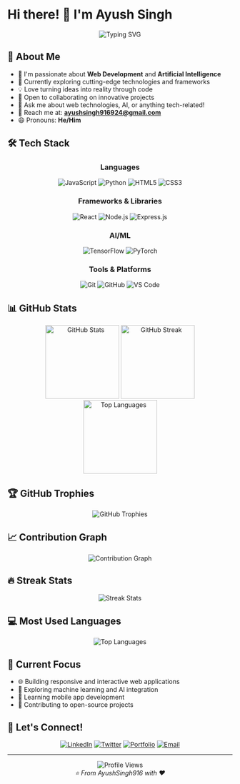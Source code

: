 # Hi there! 👋 I'm Ayush Singh

<div align="center">
  <img src="https://readme-typing-svg.herokuapp.com?font=Fira+Code&pause=1000&color=36BCF7&center=true&vCenter=true&width=435&lines=Web+Developer+%7C+AI+Enthusiast;Always+learning+new+technologies;Open+to+collaborate+on+projects" alt="Typing SVG" />
</div>

## 🚀 About Me

- 🔭 I'm passionate about **Web Development** and **Artificial Intelligence**
- 🌱 Currently exploring cutting-edge technologies and frameworks
- 💡 Love turning ideas into reality through code
- 🤝 Open to collaborating on innovative projects
- 💬 Ask me about web technologies, AI, or anything tech-related!
- 📧 Reach me at: **ayushsingh916924@gmail.com**
- 😄 Pronouns: **He/Him**

## 🛠️ Tech Stack

<div align="center">

### Languages
![JavaScript](https://img.shields.io/badge/-JavaScript-F7DF1E?style=for-the-badge&logo=javascript&logoColor=black)
![Python](https://img.shields.io/badge/-Python-3776AB?style=for-the-badge&logo=python&logoColor=white)
![HTML5](https://img.shields.io/badge/-HTML5-E34F26?style=for-the-badge&logo=html5&logoColor=white)
![CSS3](https://img.shields.io/badge/-CSS3-1572B6?style=for-the-badge&logo=css3&logoColor=white)

### Frameworks & Libraries
![React](https://img.shields.io/badge/-React-61DAFB?style=for-the-badge&logo=react&logoColor=black)
![Node.js](https://img.shields.io/badge/-Node.js-339933?style=for-the-badge&logo=node.js&logoColor=white)
![Express.js](https://img.shields.io/badge/-Express.js-000000?style=for-the-badge&logo=express&logoColor=white)

### AI/ML
![TensorFlow](https://img.shields.io/badge/-TensorFlow-FF6F00?style=for-the-badge&logo=tensorflow&logoColor=white)
![PyTorch](https://img.shields.io/badge/-PyTorch-EE4C2C?style=for-the-badge&logo=pytorch&logoColor=white)

### Tools & Platforms
![Git](https://img.shields.io/badge/-Git-F05032?style=for-the-badge&logo=git&logoColor=white)
![GitHub](https://img.shields.io/badge/-GitHub-181717?style=for-the-badge&logo=github&logoColor=white)
![VS Code](https://img.shields.io/badge/-VS%20Code-007ACC?style=for-the-badge&logo=visual-studio-code&logoColor=white)

</div>

## 📊 GitHub Stats

<div align="center">
  <img src="https://github-readme-stats.vercel.app/api?username=AyushSingh916&show_icons=true&theme=radical&hide_border=true&count_private=true" alt="GitHub Stats" height="165">
  <img src="https://github-readme-streak-stats.herokuapp.com/?user=AyushSingh916&theme=radical&hide_border=true" alt="GitHub Streak" height="165">
</div>

<div align="center">
  <img src="https://github-readme-stats.vercel.app/api/top-langs/?username=AyushSingh916&layout=compact&theme=radical&hide_border=true" alt="Top Languages" height="165">
</div>

## 🏆 GitHub Trophies
<div align="center">
  <img src="https://github-profile-trophy.vercel.app/?username=AyushSingh916&theme=radical&no-frame=true&no-bg=false&margin-w=4&row=1" alt="GitHub Trophies">
</div>

## 📈 Contribution Graph
<div align="center">
  <img src="https://github-readme-activity-graph.vercel.app/graph?username=AyushSingh916&theme=github-compact&hide_border=true" alt="Contribution Graph">
</div>

## 🔥 Streak Stats
<div align="center">
  <img src="https://github-readme-streak-stats.herokuapp.com/?user=AyushSingh916&theme=dark&hide_border=true" alt="Streak Stats">
</div>

## 💻 Most Used Languages
<div align="center">
  <img src="https://github-readme-stats.vercel.app/api/top-langs/?username=AyushSingh916&langs_count=8&count_private=true&layout=compact&theme=react&hide_border=true&bg_color=0D1117" alt="Top Languages">
</div>

## 🎯 Current Focus
- 🌐 Building responsive and interactive web applications
- 🤖 Exploring machine learning and AI integration
- 📱 Learning mobile app development
- 🚀 Contributing to open-source projects

## 🤝 Let's Connect!

<div align="center">

[![LinkedIn](https://img.shields.io/badge/-LinkedIn-0077B5?style=for-the-badge&logo=linkedin&logoColor=white)](https://linkedin.com/in/ayushsingh916)
[![Twitter](https://img.shields.io/badge/-Twitter-1DA1F2?style=for-the-badge&logo=twitter&logoColor=white)](https://twitter.com/ayushsingh916)
[![Portfolio](https://img.shields.io/badge/-Portfolio-FF5722?style=for-the-badge&logo=google-chrome&logoColor=white)](https://ayushsingh916.github.io)
[![Email](https://img.shields.io/badge/-Email-D14836?style=for-the-badge&logo=gmail&logoColor=white)](mailto:ayushsingh916924@gmail.com)

</div>

---

<div align="center">
  <img src="https://komarev.com/ghpvc/?username=AyushSingh916&label=Profile%20views&color=0e75b6&style=flat" alt="Profile Views" />
</div>

<div align="center">
  <i>⭐️ From AyushSingh916 with ❤️</i>
</div>
